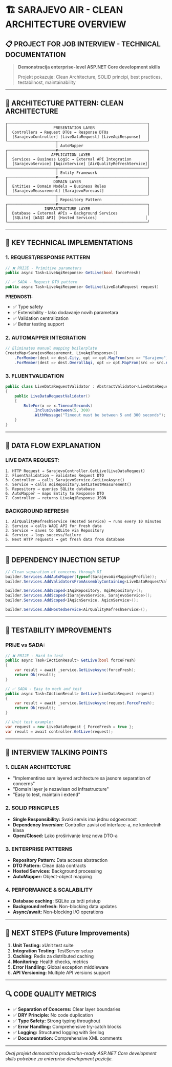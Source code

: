 # 🏗️ SARAJEVO AIR - CLEAN ARCHITECTURE OVERVIEW

## 📋 **PROJECT FOR JOB INTERVIEW - TECHNICAL DOCUMENTATION**

> **Demonstracija enterprise-level ASP.NET Core development skills**
> 
> Projekt pokazuje: Clean Architecture, SOLID principi, best practices, testabilnost, maintainability

---

## 🎯 **ARCHITECTURE PATTERN: CLEAN ARCHITECTURE**

```
┌─────────────────────────────────────────────────────────────┐
│                    PRESENTATION LAYER                       │
│  Controllers → Request DTOs → Response DTOs                 │ 
│  [SarajevoController] [LiveDataRequest] [LiveAqiResponse]   │
└─────────────────────┬───────────────────────────────────────┘
                      │ AutoMapper
┌─────────────────────▼───────────────────────────────────────┐
│                   APPLICATION LAYER                         │
│  Services → Business Logic → External API Integration       │
│  [SarajevoService] [AqicnService] [AirQualityRefreshService]│
└─────────────────────┬───────────────────────────────────────┘
                      │ Entity Framework
┌─────────────────────▼───────────────────────────────────────┐
│                    DOMAIN LAYER                             │
│  Entities → Domain Models → Business Rules                  │
│  [SarajevoMeasurement] [SarajevoForecast]                   │
└─────────────────────┬───────────────────────────────────────┘
                      │ Repository Pattern
┌─────────────────────▼───────────────────────────────────────┐
│                INFRASTRUCTURE LAYER                         │
│  Database → External APIs → Background Services             │
│  [SQLite] [WAQI API] [Hosted Services]                     │
└─────────────────────────────────────────────────────────────┘
```

---

## 🔧 **KEY TECHNICAL IMPLEMENTATIONS**

### **1. REQUEST/RESPONSE PATTERN**
```csharp
// ❌ PRIJE - Primitive parameters
public async Task<LiveAqiResponse> GetLive(bool forceFresh)

// ✅ SADA - Request DTO pattern
public async Task<LiveAqiResponse> GetLive(LiveDataRequest request)
```

**PREDNOSTI:**
- ✅ Type safety
- ✅ Extensibility - lako dodavanje novih parametara
- ✅ Validation centralization  
- ✅ Better testing support

### **2. AUTOMAPPER INTEGRATION**
```csharp
// Eliminates manual mapping boilerplate
CreateMap<SarajevoMeasurement, LiveAqiResponse>()
    .ForMember(dest => dest.City, opt => opt.MapFrom(src => "Sarajevo"))
    .ForMember(dest => dest.OverallAqi, opt => opt.MapFrom(src => src.AqiValue));
```

### **3. FLUENTVALIDATION**
```csharp
public class LiveDataRequestValidator : AbstractValidator<LiveDataRequest>
{
    public LiveDataRequestValidator()
    {
        RuleFor(x => x.TimeoutSeconds)
            .InclusiveBetween(5, 300)
            .WithMessage("Timeout must be between 5 and 300 seconds");
    }
}
```

---

## 🚀 **DATA FLOW EXPLANATION**

### **LIVE DATA REQUEST:**
```
1. HTTP Request → SarajevoController.GetLive(LiveDataRequest)
2. FluentValidation → validates Request DTO
3. Controller → calls SarajevoService.GetLiveAsync()  
4. Service → calls AqiRepository.GetLatestMeasurement()
5. Repository → queries SQLite database
6. AutoMapper → maps Entity to Response DTO
7. Controller → returns LiveAqiResponse JSON
```

### **BACKGROUND REFRESH:**
```
1. AirQualityRefreshService (Hosted Service) → runs every 10 minutes
2. Service → calls WAQI API for fresh data
3. Service → saves to SQLite via Repository  
4. Service → logs success/failure
5. Next HTTP requests → get fresh data from database
```

---

## 🎪 **DEPENDENCY INJECTION SETUP**

```csharp
// Clean separation of concerns through DI
builder.Services.AddAutoMapper(typeof(SarajevoAirMappingProfile));
builder.Services.AddValidatorsFromAssemblyContaining<LiveDataRequestValidator>();

builder.Services.AddScoped<IAqiRepository, AqiRepository>();
builder.Services.AddScoped<ISarajevoService, SarajevoService>();
builder.Services.AddScoped<IAqicnService, AqicnService>();

builder.Services.AddHostedService<AirQualityRefreshService>();
```

---

## 🧪 **TESTABILITY IMPROVEMENTS**

### **PRIJE vs SADA:**
```csharp
// ❌ PRIJE - Hard to test  
public async Task<IActionResult> GetLive(bool forceFresh)
{
    var result = await _service.GetLiveAsync(forceFresh);
    return Ok(result);
}

// ✅ SADA - Easy to mock and test
public async Task<IActionResult> GetLive(LiveDataRequest request) 
{
    var result = await _service.GetLiveAsync(request.ForceFresh);
    return Ok(result);
}

// Unit test example:
var request = new LiveDataRequest { ForceFresh = true };
var result = await controller.GetLive(request);
```

---

## 🏢 **INTERVIEW TALKING POINTS**

### **1. CLEAN ARCHITECTURE**
- "Implementirao sam layered architecture sa jasnom separation of concerns"
- "Domain layer je nezavisan od infrastructure"
- "Easy to test, maintain i extend"

### **2. SOLID PRINCIPLES**
- **Single Responsibility:** Svaki servis ima jednu odgovornost
- **Dependency Inversion:** Controller zavisi od interface-a, ne konkretnih klasa  
- **Open/Closed:** Lako proširivanje kroz nova DTO-a

### **3. ENTERPRISE PATTERNS**
- **Repository Pattern:** Data access abstraction
- **DTO Pattern:** Clean data contracts
- **Hosted Services:** Background processing
- **AutoMapper:** Object-object mapping

### **4. PERFORMANCE & SCALABILITY**
- **Database caching:** SQLite za brži pristup
- **Background refresh:** Non-blocking data updates
- **Async/await:** Non-blocking I/O operations

---

## 🎯 **NEXT STEPS (Future Improvements)**

1. **Unit Testing:** xUnit test suite
2. **Integration Testing:** TestServer setup
3. **Caching:** Redis za distributed caching
4. **Monitoring:** Health checks, metrics
5. **Error Handling:** Global exception middleware
6. **API Versioning:** Multiple API versions support

---

## 🔍 **CODE QUALITY METRICS**

- ✅ **Separation of Concerns:** Clear layer boundaries
- ✅ **DRY Principle:** No code duplication
- ✅ **Type Safety:** Strong typing throughout
- ✅ **Error Handling:** Comprehensive try-catch blocks
- ✅ **Logging:** Structured logging with Serilog
- ✅ **Documentation:** Comprehensive XML comments

---

*Ovaj projekt demonstrira production-ready ASP.NET Core development skills potrebne za enterprise development pozicije.*